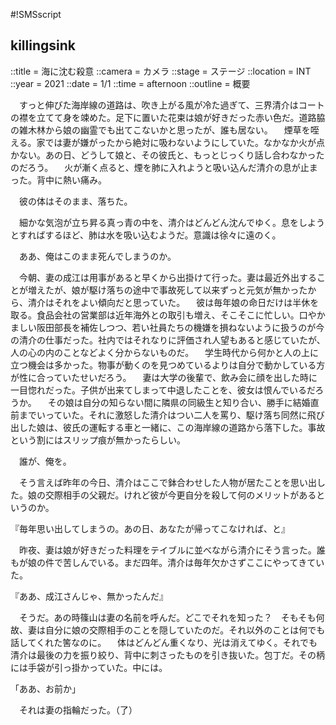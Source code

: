 #!SMSscript

## killingsink

::title = 海に沈む殺意
::camera = カメラ
::stage = ステージ
::location = INT
::year = 2021
::date = 1/1
::time = afternoon
::outline = 概要

　すっと伸びた海岸線の道路は、吹き上がる風が冷た過ぎて、三界清介はコートの襟を立てて身を竦めた。足下に置いた花束は娘が好きだった赤い色だ。道路脇の雑木林から娘の幽霊でも出てこないかと思ったが、誰も居ない。
　煙草を咥える。家では妻が嫌がったから絶対に吸わないようにしていた。なかなか火が点かない。あの日、どうして娘と、その彼氏と、もっとじっくり話し合わなかったのだろう。
　火が漸く点ると、煙を肺に入れようと吸い込んだ清介の息が止まった。背中に熱い痛み。

　彼の体はそのまま、落ちた。

　細かな気泡が立ち昇る真っ青の中を、清介はどんどん沈んでゆく。息をしようとすればするほど、肺は水を吸い込むようだ。意識は徐々に遠のく。

　ああ、俺はこのまま死んでしまうのか。

　今朝、妻の成江は用事があると早くから出掛けて行った。妻は最近外出することが増えたが、娘が駆け落ちの途中で事故死して以来ずっと元気が無かったから、清介はそれをよい傾向だと思っていた。
　彼は毎年娘の命日だけは半休を取る。食品会社の営業部は近年海外との取引も増え、そこそこに忙しい。口やかましい阪田部長を補佐しつつ、若い社員たちの機嫌を損ねないように扱うのが今の清介の仕事だった。社内ではそれなりに評価され人望もあると感じていたが、人の心の内のことなどよく分からないものだ。
　学生時代から何かと人の上に立つ機会は多かった。物事が動くのを見つめているよりは自分で動かしている方が性に合っていたせいだろう。
　妻は大学の後輩で、飲み会に顔を出した時に一目惚れだった。子供が出来てしまって中退したことを、彼女は恨んでいるだろうか。
　その娘は自分の知らない間に隣県の同級生と知り合い、勝手に結婚直前までいっていた。それに激怒した清介はつい二人を罵り、駆け落ち同然に飛び出した娘は、彼氏の運転する車と一緒に、この海岸線の道路から落下した。事故という割にはスリップ痕が無かったらしい。

　誰が、俺を。

　そう言えば昨年の今日、清介はここで鉢合わせした人物が居たことを思い出した。娘の交際相手の父親だ。けれど彼が今更自分を殺して何のメリットがあるというのか。

『毎年思い出してしまうの。あの日、あなたが帰ってこなければ、と』

　昨夜、妻は娘が好きだった料理をテイブルに並べながら清介にそう言った。誰もが娘の件で苦しんでいる。まだ四年。清介は毎年欠かさずここにやってきていた。

『ああ、成江さんじゃ、無かったんだ』

　そうだ。あの時篠山は妻の名前を呼んだ。どこでそれを知った？　そもそも何故、妻は自分に娘の交際相手のことを隠していたのだ。それ以外のことは何でも話してくれた筈なのに。
　体はどんどん重くなり、光は消えてゆく。それでも清介は最後の力を振り絞り、背中に刺さったものを引き抜いた。包丁だ。その柄には手袋が引っ掛かっていた。中には。

「ああ、お前か」

　それは妻の指輪だった。（了）


